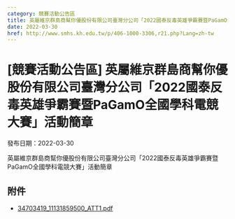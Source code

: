 ```yaml
---
category: 競賽活動公告區
title: 英屬維京群島商幫你優股份有限公司臺灣分公司「2022國泰反毒英雄爭霸賽暨PaGamO全國學科電競大賽」活動簡章
date: 2022-03-30
href: http://www.smhs.kh.edu.tw/p/406-1000-3306,r21.php?Lang=zh-tw
---
```


# [競賽活動公告區] 英屬維京群島商幫你優股份有限公司臺灣分公司「2022國泰反毒英雄爭霸賽暨PaGamO全國學科電競大賽」活動簡章

發布日期：2022-03-30

英屬維京群島商幫你優股份有限公司臺灣分公司「2022國泰反毒英雄爭霸賽暨PaGamO全國學科電競大賽」活動簡章

## 附件

- [34703419_11131859500_ATT1.pdf](https://www.smhs.kh.edu.tw/var/file/0/1000/attach/8/pta_3071_3657144_07553.pdf)
